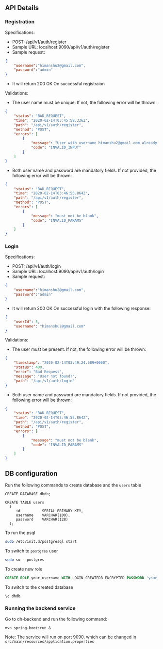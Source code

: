 ## API Details
### Registration

Specifications:
- POST: /api/v1/auth/register
- Sample URL: localhost:9090/api/v1/auth/register
- Sample request:
```json
{
	"username":"himanshu2@gmail.com",
	"password":"admin"
}
```
- It will return 200 OK On successful registraion

Validations:
- The user name must be unique. If not, the following error will be thrown:
```json
{
    "status": "BAD_REQUEST",
    "time": "2020-02-14T03:45:58.336Z",
    "path": "/api/v1/auth/register",
    "method": "POST",
    "errors": [
        {
            "message": "User with username himanshu2@gmail.com already exists in the DB",
            "code": "INVALID_INPUT"
        }
    ]
}
```
- Both user name and password are mandatory fields. If not provided, the following error will be thrown:
```json
{
    "status": "BAD_REQUEST",
    "time": "2020-02-14T03:46:55.864Z",
    "path": "/api/v1/auth/register",
    "method": "POST",
    "errors": [
        {
            "message": "must not be blank",
            "code": "INVALID_PARAMS"
        }
    ]
}
```

### Login

Specifications:
- POST: /api/v1/auth/login
- Sample URL: localhost:9090/api/v1/auth/login
- Sample request:
```json
{
	"username":"himanshu2@gmail.com",
	"password":"admin"
}
```
- It will return 200 OK On successful login with the following response:
```json
{
    "userId": 5,
    "username": "himanshu2@gmail.com"
}
```

Validations:
- The user must be present. If not, the following error will be thrown:
```json
{
    "timestamp": "2020-02-14T03:49:24.689+0000",
    "status": 400,
    "error": "Bad Request",
    "message": "User not found!",
    "path": "/api/v1/auth/login"
}
```
- Both user name and password are mandatory fields. If not provided, the following error will be thrown:
```json
{
    "status": "BAD_REQUEST",
    "time": "2020-02-14T03:46:55.864Z",
    "path": "/api/v1/auth/register",
    "method": "POST",
    "errors": [
        {
            "message": "must not be blank",
            "code": "INVALID_PARAMS"
        }
    ]
}
```

## DB configuration
Run the following commands to create database and the `users` table
```mysql
CREATE DATABASE dhdb; 

CREATE TABLE users 
  ( 
     id          SERIAL PRIMARY KEY, 
     username    VARCHAR(100), 
     password    VARCHAR(128) 
  ); 
```
To run the psql
```sh
sudo /etc/init.d/postgresql start
```
To switch to `postgres` user
```sh
sudo su - postgres
```
To create new role
```sql
CREATE ROLE your_username WITH LOGIN CREATEDB ENCRYPTED PASSWORD 'your_password';
```
To switch to the created database
```sql
\c dhdb
```

### Running the backend service
Go to dh-backend and run the following command:
```
mvn spring-boot:run &
```
Note: The service will run on port 9090, which can be changed in `src/main/resources/application.properties`
